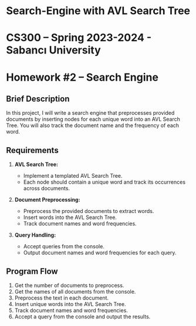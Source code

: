 # Search-Engine with AVL Search Tree

# CS300 – Spring 2023-2024 - Sabancı University
# Homework #2 – Search Engine


## Brief Description
In this project, I will write a search engine that preprocesses provided documents by inserting nodes for each unique word into an AVL Search Tree. You will also track the document name and the frequency of each word.

## Requirements
1. **AVL Search Tree:**
   - Implement a templated AVL Search Tree.
   - Each node should contain a unique word and track its occurrences across documents.
   
2. **Document Preprocessing:**
   - Preprocess the provided documents to extract words.
   - Insert words into the AVL Search Tree.
   - Track document names and word frequencies.
   
3. **Query Handling:**
   - Accept queries from the console.
   - Output document names and word frequencies for each query.

## Program Flow
1. Get the number of documents to preprocess.
2. Get the names of all documents from the console.
3. Preprocess the text in each document.
4. Insert unique words into the AVL Search Tree.
5. Track document names and word frequencies.
6. Accept a query from the console and output the results.


